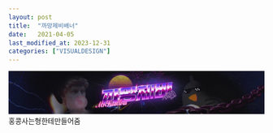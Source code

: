 ```yaml
---
layout: post
title:  "까망제비배너"
date:   2021-04-05
last_modified_at: 2023-12-31
categories: ["VISUALDESIGN"]
---
```


![image](https://github.com/whoisrealminjueun/images/blob/main/%EA%B9%8C%EB%A7%9D%EC%A0%9C%EB%B9%842021-04-05.png?raw=true)
홍콩사는형한테만들어줌
